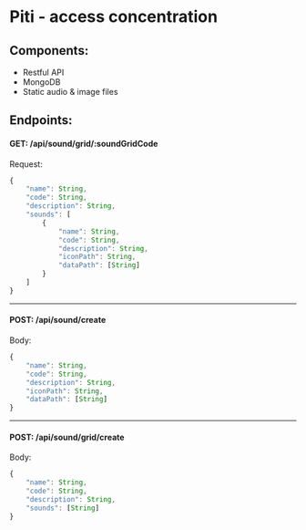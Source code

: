 # Piti - access concentration

## Components:
* Restful API
* MongoDB
* Static audio & image files

## Endpoints:
#### GET: /api/sound/grid/:soundGridCode
 Request:
```javascript
{
    "name": String,
    "code": String,
    "description": String,
    "sounds": [
        {
            "name": String,
            "code": String,
            "description": String,
            "iconPath": String,
            "dataPath": [String]
        }
    ]
}
```
---
#### POST: /api/sound/create
 Body:
```javascript
{
	"name": String,
	"code": String,
	"description": String,
	"iconPath": String,
	"dataPath": [String]
}
```
---
#### POST: /api/sound/grid/create
 Body:
```javascript
{
	"name": String,
	"code": String,
	"description": String,
	"sounds": [String]
}
```

